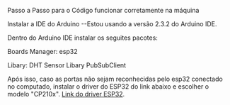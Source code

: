 Passo a Passo para o Código funcionar corretamente na máquina

Instalar a IDE do Arduino --Estou usando a versão 2.3.2 do Arduino IDE.

Dentro do Arduino IDE instalar os seguites pacotes:

Boards Manager:
esp32

Libary:
DHT Sensor Libary
PubSubClient

Após isso, caso as portas não sejam reconhecidas pelo esp32 conectado no computado, instalar o driver do ESP32 do link abaixo e escolher o modelo "CP210x".
[Link do driver ESP32](https://www.robocore.net/tutoriais/instalando-driver-do-nodemcu).